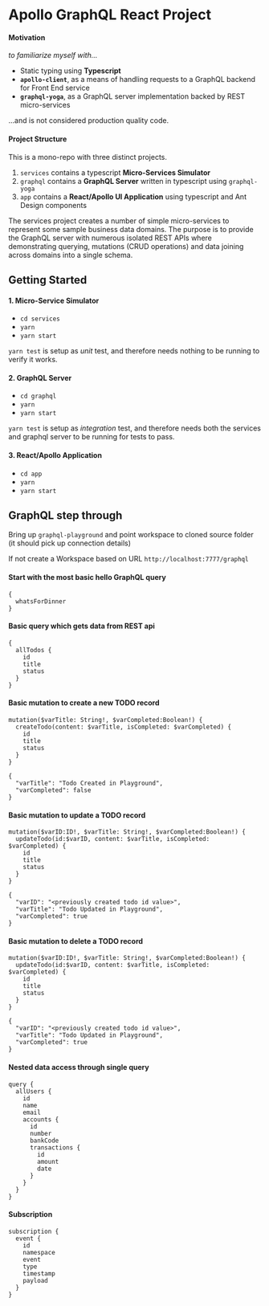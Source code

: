 # Apollo GraphQL React Project

#### Motivation

_to familiarize myself with..._
    
* Static typing using **Typescript**
* **`apollo-client`**, as a means of handling requests to a GraphQL backend for Front End service
* **`graphql-yoga`**, as a GraphQL server implementation backed by REST micro-services

...and is not considered production quality code.

#### Project Structure

This is a mono-repo with three distinct projects.

1. `services` contains a typescript **Micro-Services Simulator** 
2. `graphql` contains a **GraphQL Server** written in typescript using `graphql-yoga`
3. `app` contains a **React/Apollo UI Application** using typescript and Ant Design components 

The services project creates a number of simple micro-services to represent some sample business data domains.
The purpose is to provide the GraphQL server with numerous isolated REST APIs where
demonstrating querying, mutations (CRUD operations) and data joining across domains into a single schema. 


## Getting Started

#### 1. Micro-Service Simulator

  * `cd services`
  * `yarn`
  * `yarn start`

`yarn test` is setup as _unit_ test, and therefore needs nothing to be running to verify it works.

#### 2. GraphQL Server

  * `cd graphql`
  * `yarn`
  * `yarn start`

`yarn test` is setup as _integration_ test,
and therefore needs both the services and graphql server to be running for tests to pass.
  
#### 3. React/Apollo Application

  * `cd app`
  * `yarn`
  * `yarn start`


## GraphQL step through

Bring up `graphql-playground` and point workspace to cloned source folder (it should pick up connection details)

If not create a Workspace based on URL `http://localhost:7777/graphql`


#### Start with the most basic hello GraphQL query

```$json
{
  whatsForDinner
}
```


#### Basic query which gets data from REST api 

```$json
{
  allTodos {
    id
    title
    status
  }
}
```


#### Basic mutation to create a new TODO record

```$json
mutation($varTitle: String!, $varCompleted:Boolean!) {
  createTodo(content: $varTitle, isCompleted: $varCompleted) {
    id
    title
    status
  }
}
```

```$json
{
  "varTitle": "Todo Created in Playground",
  "varCompleted": false
}
```


#### Basic mutation to update a TODO record

```
mutation($varID:ID!, $varTitle: String!, $varCompleted:Boolean!) {
  updateTodo(id:$varID, content: $varTitle, isCompleted: $varCompleted) {
    id
    title
    status
  }
}
```

```$json
{
  "varID": "<previously created todo id value>",
  "varTitle": "Todo Updated in Playground",
  "varCompleted": true
}
```


#### Basic mutation to delete a TODO record

```
mutation($varID:ID!, $varTitle: String!, $varCompleted:Boolean!) {
  updateTodo(id:$varID, content: $varTitle, isCompleted: $varCompleted) {
    id
    title
    status
  }
}
```

```$json
{
  "varID": "<previously created todo id value>",
  "varTitle": "Todo Updated in Playground",
  "varCompleted": true
}
```


#### Nested data access through single query

```$json
query {
  allUsers {
    id
    name
    email
    accounts {
      id
      number
      bankCode
      transactions {
        id
        amount
        date
      }
    }
  }
}
```

#### Subscription

```$json
subscription {
  event {
    id
    namespace
    event
    type
    timestamp
    payload
  }
}
```
